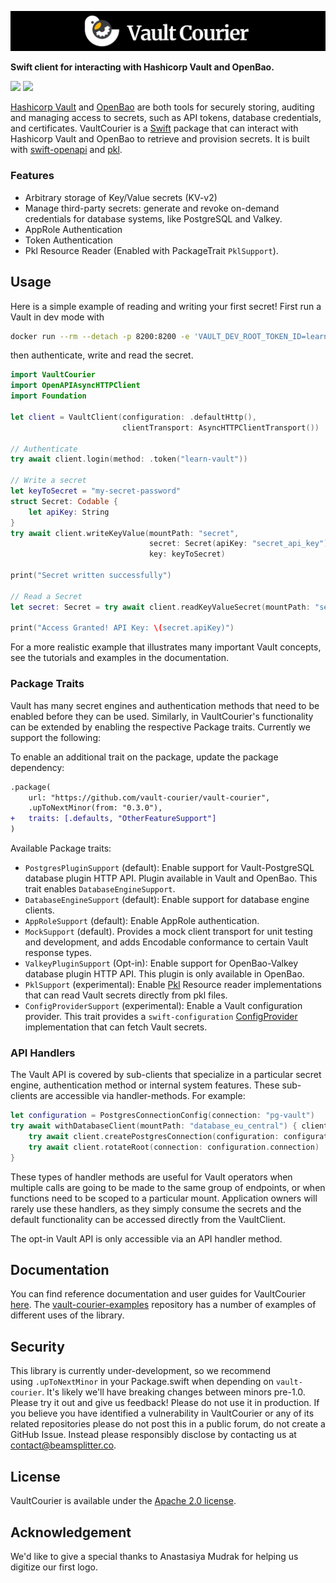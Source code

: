 
![Vault Courier](.readme-images/vault-courier-banner.png)

**Swift client for interacting with Hashicorp Vault and OpenBao.**

[![](https://img.shields.io/endpoint?url=https%3A%2F%2Fswiftpackageindex.com%2Fapi%2Fpackages%2Fvault-courier%2Fvault-courier%2Fbadge%3Ftype%3Dswift-versions)](https://swiftpackageindex.com/vault-courier/vault-courier)
[![](https://img.shields.io/endpoint?url=https%3A%2F%2Fswiftpackageindex.com%2Fapi%2Fpackages%2Fvault-courier%2Fvault-courier%2Fbadge%3Ftype%3Dplatforms)](https://swiftpackageindex.com/vault-courier/vault-courier)

[Hashicorp Vault](https://developer.hashicorp.com/vault) and [OpenBao](https://openbao.org) are both tools for securely storing, auditing and managing access to secrets, such as API tokens, database credentials, and certificates. VaultCourier is a [Swift](https://www.swift.org) package that can interact with Hashicorp Vault and OpenBao to retrieve and provision secrets. It is built with [swift-openapi](https://github.com/apple/swift-openapi-generator) and [pkl](https://pkl-lang.org).

### Features

- Arbitrary storage of Key/Value secrets (KV-v2)
- Manage third-party secrets: generate and revoke on-demand credentials for database systems, like PostgreSQL and Valkey.
- AppRole Authentication
- Token Authentication
- Pkl Resource Reader (Enabled with PackageTrait `PklSupport`).

## Usage

Here is a simple example of reading and writing your first secret! 
First run a Vault in dev mode with

```sh
docker run --rm --detach -p 8200:8200 -e 'VAULT_DEV_ROOT_TOKEN_ID=learn-vault' hashicorp/vault:latest
```

then authenticate, write and read the secret.

```swift
import VaultCourier
import OpenAPIAsyncHTTPClient
import Foundation

let client = VaultClient(configuration: .defaultHttp(),
                         clientTransport: AsyncHTTPClientTransport())

// Authenticate
try await client.login(method: .token("learn-vault"))

// Write a secret
let keyToSecret = "my-secret-password"
struct Secret: Codable {
    let apiKey: String
}
try await client.writeKeyValue(mountPath: "secret",
                               secret: Secret(apiKey: "secret_api_key"),
                               key: keyToSecret)

print("Secret written successfully")

// Read a Secret
let secret: Secret = try await client.readKeyValueSecret(mountPath: "secret", key: keyToSecret)

print("Access Granted! API Key: \(secret.apiKey)")
```

For a more realistic example that illustrates many important Vault concepts, see the tutorials and examples in the documentation.

### Package Traits

Vault has many secret engines and authentication methods that need to be enabled before they can be used. Similarly, in VaultCourier's functionality can be extended by enabling the respective Package traits. Currently we support the following:

To enable an additional trait on the package, update the package dependency:

```diff
.package(
    url: "https://github.com/vault-courier/vault-courier",
    .upToNextMinor(from: "0.3.0"),
+   traits: [.defaults, "OtherFeatureSupport"]
)
```

Available Package traits:
- `PostgresPluginSupport` (default): Enable support for Vault-PostgreSQL database plugin HTTP API. Plugin available in Vault and OpenBao. This trait enables `DatabaseEngineSupport`.
- `DatabaseEngineSupport` (default): Enable support for database engine clients. 
- `AppRoleSupport` (default): Enable AppRole authentication.
- `MockSupport` (default). Provides a mock client transport for unit testing and development, and adds Encodable conformance to certain Vault response types. 
- `ValkeyPluginSupport` (Opt-in): Enable support for OpenBao-Valkey database plugin HTTP API. This plugin is only available in OpenBao.
- `PklSupport` (experimental): Enable [Pkl](https://pkl-lang.org) Resource reader implementations that can read Vault secrets directly from pkl files.
- `ConfigProviderSupport` (experimental): Enable a Vault configuration provider. This trait provides a `swift-configuration` [ConfigProvider](https://swiftpackageindex.com/apple/swift-configuration/main/documentation/configuration/configprovider) implementation that can fetch Vault secrets.

### API Handlers

The Vault API is covered by sub-clients that specialize in a particular secret engine, authentication method or internal system features. These sub-clients are accessible via handler-methods. For example:

```swift
let configuration = PostgresConnectionConfig(connection: "pg-vault")
try await withDatabaseClient(mountPath: "database_eu_central") { client in
    try await client.createPostgresConnection(configuration: configuration)
    try await client.rotateRoot(connection: configuration.connection)
}
```

These types of handler methods are useful for Vault operators when multiple calls are going to be made to the same group of endpoints, or when functions need to be scoped to a particular mount. Application owners will rarely use these handlers, as they simply consume the secrets and the default functionality can be accessed directly from the VaultClient.

The opt-in Vault API is only accessible via an API handler method.


## Documentation

You can find reference documentation and user guides for VaultCourier [here](https://swiftpackageindex.com/vault-courier/vault-courier/main/documentation/vault-courier). The [vault-courier-examples](https://github.com/vault-courier/vault-courier-examples) repository has a number of examples of different uses of the library.

## Security

This library is currently under-development, so we recommend using `.upToNextMinor` in your Package.swift when depending on `vault-courier`. It's likely we'll have breaking changes between minors pre-1.0. Please try it out and give us feedback! Please do not use it in production.
If you believe you have identified a vulnerability in VaultCourier or any of its related repositories please do not post this in a public forum, do not create a GitHub Issue. Instead please responsibly disclose by contacting us at contact@beamsplitter.co.

## License

VaultCourier is available under the [Apache 2.0 license](LICENSE.txt).

## Acknowledgement

We'd like to give a special thanks to Anastasiya Mudrak for helping us digitize our first logo.
